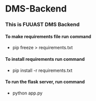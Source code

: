 # DMS-Backend
### This is FUUAST DMS Backend

#### To make requirements file run command
 - pip freeze > requirements.txt

#### To install requirements run command
 - pip install -r requirements.txt
 
#### To run the flask server, run command
 - python app.py
